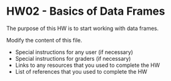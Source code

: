 # HW02 - Basics of Data Frames

The purpose of this HW is to start working with data frames.

Modify the content of this file.

- Special instructions for any user (if necessary)
- Special instructions for graders (if necessary)
- Links to any resources that you used to complete the HW
- List of references that you used to complete the HW
